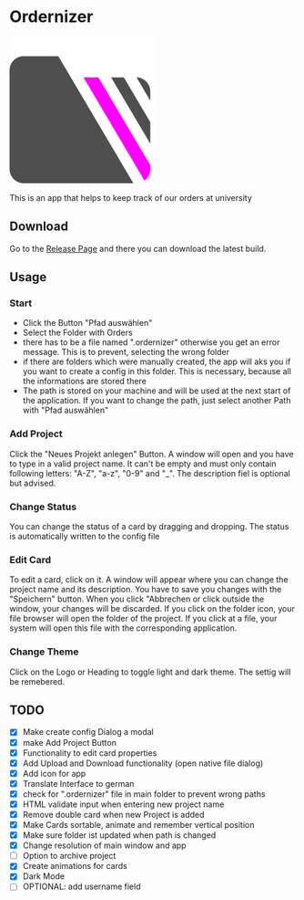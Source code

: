 # Ordernizer

![Ordernizer Logo](./public/256x256.png)

This is an app that helps to keep track of our orders at university

## Download

Go to the
[Release Page](https://github.com/kevinschweikert/Ordernizer/releases/)
and there you can download the latest build.

## Usage

### Start

- Click the Button "Pfad auswählen"
- Select the Folder with Orders
- there has to be a file named ".ordernizer" otherwise you get an error message. This is to prevent, selecting the wrong folder
- if there are folders which were manually created, the app will aks you if you want to create a config in this folder. This is necessary, because all the informations are stored there
- The path is stored on your machine and will be used at the next start of the application. If you want to change the path, just select another Path with "Pfad auswählen"

### Add Project

Click the "Neues Projekt anlegen" Button. A window will open and you have to type in a valid project name. It can't be empty and must only contain following letters: "A-Z", "a-z", "0-9" and "_". The description fiel is optional but advised.

### Change Status

You can change the status of a card by dragging and dropping. The status is automatically written to the config file

### Edit Card

To edit a card, click on it. A window will appear where you can change the project name and its description. You have to save you changes with the "Speichern" button. When you click "Abbrechen or click outside the window, your changes will be discarded. If you click on the folder icon, your file browser will open the folder of the project. If you click at a file, your system will open this file with the corresponding application.

### Change Theme

Click on the Logo or Heading to toggle light and dark theme. The settig will be remebered.

## TODO

- [x] Make create config Dialog a modal
- [x] make Add Project Button
- [x] Functionality to edit card properties
- [x] Add Upload and Download functionality (open native file dialog)
- [x] Add icon for app
- [x] Translate Interface to german
- [x] check for ".ordernizer" file in main folder to prevent wrong paths
- [x] HTML validate input when entering new project name
- [x] Remove double card when new Project is added
- [x] Make Cards sortable, animate and remember vertical position
- [x] Make sure folder ist updated when path is changed
- [x] Change resolution of main window and app
- [ ] Option to archive project
- [x] Create animations for cards
- [x] Dark Mode
- [ ] OPTIONAL: add username field
